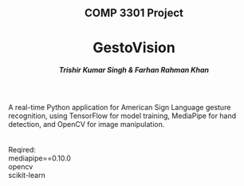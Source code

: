 <h2 align="center">COMP 3301 Project</h2>
<h1 align="center">GestoVision</h1>
<h5 align="center">Trishir Kumar Singh & Farhan Rahman Khan</h5><br>


<br>
A real-time Python application for American Sign Language gesture recognition, using TensorFlow for model training, MediaPipe for hand detection, and OpenCV for image manipulation.<br>
<br>
<br>
Reqired:<br>
mediapipe==0.10.0<br>
opencv<br>
scikit-learn
